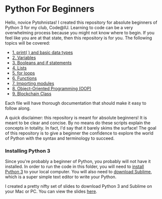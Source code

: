 # Python For Beginners

Hello, novice Pytohnistas! I created this repository for absolute beginners of
Python 3 for my club, Code@IU. Learning to code can be a very overwhelming 
process because you might not know where to begin. If you feel like you are at 
that state, then this repository is for you. The following topics will be
covered:
* [1. print( ) and basic data types](https://github.com/benfwalla/Python-For-Beginners/blob/master/1_basic_data_types.py)
* [2. Variables](https://github.com/benfwalla/Python-For-Beginners/blob/master/2_variables.py)
* [3. Booleans and if statements](https://github.com/benfwalla/Python-For-Beginners/blob/master/3_boolean_logic.py)
* [4. Lists](https://github.com/benfwalla/Python-For-Beginners/blob/master/4_lists.py)
* [5. for loops](https://github.com/benfwalla/Python-For-Beginners/blob/master/5_for_loops.py)
* [6. Functions](https://github.com/benfwalla/Python-For-Beginners/blob/master/6_functions.py)
* [7. Importing modules](https://github.com/benfwalla/Python-For-Beginners/blob/master/7_imports.py)
* [8. Object-Oriented Programming (OOP)](https://github.com/benfwalla/Python-For-Beginners/blob/master/8_object_oriented_programming.py)
* [9. Blockchain Class](https://github.com/benfwalla/Python-For-Beginners/blob/master/9_Blockchain_Class.py)

Each file will have thorough documentation that should make it easy to
follow along.

A quick disclaimer: this repository is meant for absolute beginners! It is
meant to be clear and concise. By no means do these scripts explain the
concepts in totality. In fact, I'd say that it barely skims the surface! The
goal of this repository is to give a beginner the confidence to explore the
world of Python with the syntax and terminology to succeed. 

### Installing Python 3
Since you're probably a beginner of Python, you probably will not have it
installed. In order to run the code in this folder, you will need to [install
Python 3](https://www.python.org/downloads/) to your local computer. You will also need to [download Sublime](https://www.sublimetext.com/3),
which is a super simple text editor to write your Python.

I created a pretty nifty set of slides to download Python 3 and Sublime on your
Mac or PC. You can view the slides [here](https://docs.google.com/presentation/d/1mQYxUIxNDt13_VMecqVyM00Zv5uLiY9nGHUmqHTBWz8/edit?usp=sharing).

